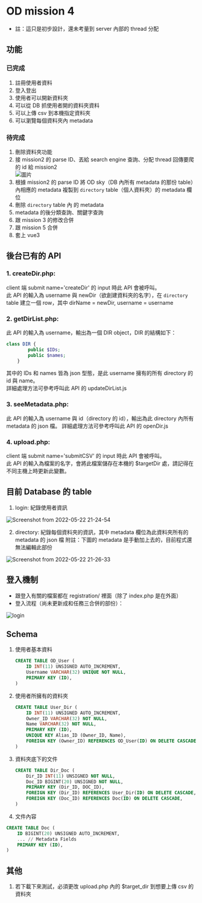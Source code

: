# OD mission 4
- 註：這只是初步設計，還未考量到 server 內部的 thread 分配

## 功能
### 已完成
1. 註冊使用者資料
2. 登入登出
3. 使用者可以開新資料夾
4. 可以從 DB 抓使用者開的資料夾資料
5. 可以上傳 csv 到本機指定資料夾
6. 可以瀏覽每個資料夾內 metadata

### 待完成
1. 刪除資料夾功能
2. 接 mission2 的 parse ID、丟給 search engine 查詢、分配 thread 回傳要爬的 id 給 mission2  
![圖片](https://user-images.githubusercontent.com/34702573/169698811-a21e3a8d-8549-4de2-a211-69290ad55f55.png)  
3. 根據 mission2 的 parse ID 將 OD sky（DB 內所有 metadata 的那份 table）內相應的 metadata 複製到 `directory` table（個人資料夾）的 metadata 欄位
4. 刪除 `directory` table 內 的 metadata
5. metadata 的後分類查詢、關鍵字查詢
6. 跟 mission 3 的修改合併
7. 跟 mission 5 合併
8. 套上 vue3

## 後台已有的 API
### 1. createDir.php:   
client 端 submit name='createDir' 的 input 時此 API 會被呼叫。  
此 API 的輸入為 username 與 newDir（欲創建資料夾的名字），在 `directory` table 建立一個 row，其中 dirName = newDir, username = username    
### 2. getDirList.php:  
此 API 的輸入為 username，輸出為一個 DIR object，DIR 的結構如下：  
```php
class DIR {
        public $IDs;
        public $names;
    }
```
其中的 IDs 和 names 皆為 json 型態，是此 username 擁有的所有 directory 的 id 與 name。  
詳細處理方法可參考呼叫此 API 的 updateDirList.js  
### 3. seeMetadata.php:  
此 API 的輸入為 username 與 id（directory 的 id），輸出為此 directory 內所有 metadata 的 json 檔。
詳細處理方法可參考呼叫此 API 的 openDir.js  
### 4. upload.php:  
client 端 submit name='submitCSV' 的 input 時此 API 會被呼叫。  
此 API 的輸入為檔案的名字，會將此檔案儲存在本機的 $targetDir 處，請記得在不同主機上時更新此變數。  

## 目前 Database 的 table
1. login: 紀錄使用者資訊

![Screenshot from 2022-05-22 21-24-54](https://user-images.githubusercontent.com/34702573/169697477-1d67047d-e71e-4701-b2bf-70425dd52e0a.png)

2. directory: 紀錄每個資料夾的資訊，其中 metadata 欄位為此資料夾所有的 metadata 的 json 檔
附註：下圖的 metadata 是手動加上去的，目前程式還無法編輯此部份

![Screenshot from 2022-05-22 21-26-33](https://user-images.githubusercontent.com/34702573/169697478-a259cd85-f83d-450d-a1db-5f85e1045b6b.png)

## 登入機制
- 跟登入有關的檔案都在 registration/ 裡面（除了 index.php 是在外面）
- 登入流程（尚未更新成和任務三合併的部份）：

![login](https://user-images.githubusercontent.com/34702573/168427490-101a314c-4a0e-4230-a60e-4f5108f04543.png)

## Schema

1. 使用者基本資料

	```sql
	CREATE TABLE OD_User (
		ID INT(11) UNSIGNED AUTO_INCREMENT,
		Username VARCHAR(32) UNIQUE NOT NULL,
		PRIMARY KEY (ID),
	)
	```

2. 使用者所擁有的資料夾

    ```sql
	CREATE TABLE User_Dir (
		ID INT(11) UNSIGNED AUTO_INCREMENT,
		Owner_ID VARCHAR(32) NOT NULL,
		Name VARCHAR(32) NOT NULL,
		PRIMARY KEY (ID),
		UNIQUE KEY Alias_ID (Owner_ID, Name),
		FOREIGN KEY (Owner_ID) REFERENCES OD_User(ID) ON DELETE CASCADE,
	)
    ```

3. 資料夾底下的文件

    ```sql
	CREATE TABLE Dir_Doc (
		Dir_ID INT(11) UNSIGNED NOT NULL,
		Doc_ID BIGINT(20) UNSIGNED NOT NULL,
		PRIMARY KEY (Dir_ID, DOC_ID),
		FOREIGN KEY (Dir_ID) REFERENCES User_Dir(ID) ON DELETE CASCADE,
		FOREIGN KEY (Doc_ID) REFERENCES Doc(ID) ON DELETE CASCADE,
	)
    ```

4. 文件內容 

```sql
CREATE TABLE Doc (
	ID BIGINT(20) UNSIGNED AUTO_INCREMENT,
	... // Metadata Fields
	PRIMARY KEY (ID),
)
```

## 其他
1. 若下載下來測試，必須更改 upload.php 內的 $target_dir 到想要上傳 csv 的資料夾
